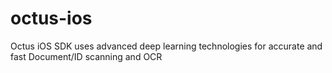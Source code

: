 # octus-ios
Octus iOS SDK uses advanced deep learning technologies for accurate and fast Document/ID scanning and OCR
